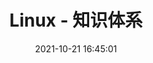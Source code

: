 ---
pageComponent: 
  name: Catalogue
  data: 
    path: 40.Linux
    imgUrl: /img/catalogue/default.png
    description: Linux 相关知识。
title: Linux - 知识体系
date: 2021-10-21 16:45:01
permalink: /linux/
sidebar: false
article: false
comment: false
editLink: false
---